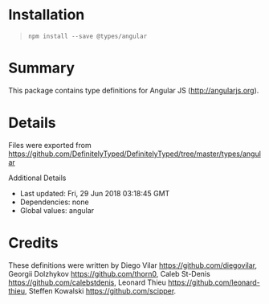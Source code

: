 # Installation
> `npm install --save @types/angular`

# Summary
This package contains type definitions for Angular JS (http://angularjs.org).

# Details
Files were exported from https://github.com/DefinitelyTyped/DefinitelyTyped/tree/master/types/angular

Additional Details
 * Last updated: Fri, 29 Jun 2018 03:18:45 GMT
 * Dependencies: none
 * Global values: angular

# Credits
These definitions were written by Diego Vilar <https://github.com/diegovilar>, Georgii Dolzhykov <https://github.com/thorn0>, Caleb St-Denis <https://github.com/calebstdenis>, Leonard Thieu <https://github.com/leonard-thieu>, Steffen Kowalski <https://github.com/scipper>.
